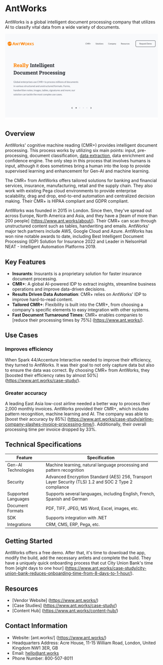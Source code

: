 # AntWorks

AntWorks is a global intelligent document processing company that utilizes AI to classify vital data from a wide variety of documents.

![AntWorks Logo](./assets/antworks.png)

## Overview

AntWorks' cognitive machine reading (CMR+) provides intelligent document processing. This process works by utilizing six main points: input, pre-processing, document classification, [data extraction](https://idp-software.com/capabilities/extraction/), data enrichment and confidence engine. The only step in this process that involves humans is input, although it does sometimes bring a human into the loop to provide supervised learning and enhancement for Gen-AI and machine learning.

The CMR+ from AntWorks offers tailored solutions for banking and financial services, insurance, manufacturing, retail and the supply chain. They also work with existing Pega cloud environments to provide enterprise scalability, drag and drop, end-to-end automation and centralized decision making. Their CMR+ is HIPAA compliant and GDPR compliant.

AntWorks was founded in 2015 in London. Since then, they've spread out across Europe, North America and Asia, and they have a [team of more than 200 people] (https://www.ant.works/about/). Their CMR+ can scan through unstructured content such as tables, handwriting and emails. AntWorks' major tech partners include AWS, Google Cloud and Azure. AntWorks has won nine notable awards to date, including Best Intelligent Document Processing (IDP) Solution for Insurance 2022 and Leader in NelsonHall NEAT - Intelligent Automation Platforms 2019.

## Key Features

- **Insurants**: Insurants is a proprietary solution for faster insurance document processing.
- **CMR+**: A global AI-powered IDP to extract insights, streamline business operations and improve data-driven decisions.
- **Results Driven Data Automation**: CMR+ relies on AntWorks' IDP to improve hard-to-read content.
- **Tailored CMR+**: Flexibility is built into the CMR+, from choosing a company's specific elements to easy integration with other systems.
- **Fast Document Turnaround Times**: CMR+ enables companies to [reduce their processing times by 75%] (https://www.ant.works/).

## Use Cases

### Improves efficiency

When Spark 44/Accenture Interactive needed to improve their efficiency, they turned to AntWorks. It was their goal to not only capture data but also to ensure the data was correct. By choosing CMR+ from AntWorks, they [boosted their efficiency rates by almost 50%] (https://www.ant.works/case-study/).

### Greater accuracy

A leading East Asia low-cost airline needed a better way to process their 2,000 monthly invoices. AntWorks provided their CMR+, which includes pattern recognition, machine learning and AI. The company was able to [boost their accuracy by 85%] (https://www.ant.works/case-study/airline-company-slashes-invoice-processing-time/). Additionally, their overall processing time per invoice dropped by 33%.

## Technical Specifications

| **Feature**            | **Specification**                                                                              |
|------------------------|------------------------------------------------------------------------------------------------|
| Gen-AI Technologies    | Machine learning, natural language processing and pattern recognition                          |
| Security               | Advanced Encryption Standard (AES) 256, Transport Layer Security (TLS) 1.2 and SOC 2 Type 2 compliance |
| Supported Languages    | Supports several languages, including English, French, Spanish and German                      |
| Document Formats       | PDF, TIFF, JPEG, MS Word, Excel, images, etc.                                                  |
| SDK                    | Supports integration with .NET                                                                 |
| Integrations           | CRM, CMS, ERP, Pega, etc.                                                                      |

## Getting Started

AntWorks offers a free demo. After that, it's time to download the app, modify the build, add the necessary antlets and complete the build. They have a uniquely quick onboarding process that cut City Union Bank's time from [eight days to one hour] (https://www.ant.works/case-study/city-union-bank-reduces-onboarding-time-from-8-days-to-1-hour/).

## Resources

- [Vendor Website] (https://www.ant.works/)
- [Case Studies] (https://www.ant.works/case-study/)
- [Content Hub] (https://www.ant.works/content-hub/)

## Contact Information

- Website: [ant.works/] (https://www.ant.works/)
- Headquarters Address: Acre House, 11-15 William Road, London, United Kingdom NW1 3ER, GB
- Email: hello@ant.works
- Phone Number: 800-507-8011